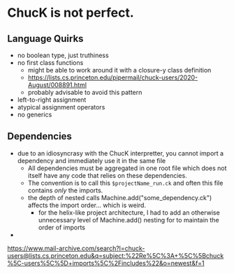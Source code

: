 # ChucK is not perfect.

## Language Quirks

- no boolean type, just truthiness
- no first class functions
  - might be able to work around it with a closure-y class definition
  - https://lists.cs.princeton.edu/pipermail/chuck-users/2020-August/008891.html
  - probably advisable to avoid this pattern
- left-to-right assignment
- atypical assignment operators
- no generics

## Dependencies

- due to an idiosyncrasy with the ChucK interpretter, you cannot import a dependency and immediately use it in the same file
  - All dependencies must be aggregated in one root file which does not itself have any code that relies on these dependencies.
  - The convention is to call this `$projectName_run.ck` and often this file contains _only_ the imports.
  - the depth of nested calls Machine.add("some_dependency.ck") affects the import order... which is weird.
    - for the helix-like project architecture, I had to add an otherwise unnecessary level of Machine.add() nesting for to maintain the order of imports
-

https://www.mail-archive.com/search?l=chuck-users@lists.cs.princeton.edu&q=subject:%22Re%5C%3A+%5C%5Bchuck%5C-users%5C%5D+imports%5C%2Fincludes%22&o=newest&f=1
